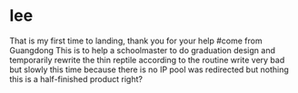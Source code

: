 # lee
That is my first time to landing, thank you for your help  #come from Guangdong
This is to help a schoolmaster
to do graduation design and temporarily rewrite the thin reptile according to the routine
write very bad
but slowly
this time because there is no IP pool was redirected
but nothing
this is a half-finished product
right?
